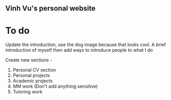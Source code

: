 ## Vinh Vu's personal website

# To do
Update the introduction, use the dog image because that looks cool. A brief introduction of myself then add ways to introduce people to what I do

Create new sections - 
1. Personal CV section
3. Personal projects
2. Academic projects
4. MM work (Don't add anything sensitive) 
5. Tutoring work
